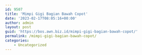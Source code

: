```yaml
---
id: 9507
title: 'Mimpi Gigi Bagian Bawah Copot'
date: '2023-02-17T08:05:16+00:00'
author: admin
layout: post
guid: 'https://bos.awn.biz.id/mimpi-gigi-bagian-bawah-copot/'
permalink: /mimpi-gigi-bagian-bawah-copot/
categories:
    - Uncategorized
---
```


